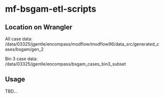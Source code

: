 # mf-bsgam-etl-scripts

## Location on Wrangler

All case data: 
/data/03325/jgentle/encompass/modflow/modflow96/data_src/generated_cases/bsgam/gen_2

Bin 3 case data:
/data/03325/jgentle/encompass/bsgam_cases_bin3_subset

## Usage

TBD...
